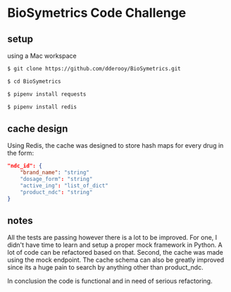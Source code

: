 # BioSymetrics Code Challenge

## setup

using a Mac workspace
 
```bash
$ git clone https://github.com/dderooy/BioSymetrics.git

$ cd BioSymetrics

$ pipenv install requests

$ pipenv install redis

```
 

## cache design

Using Redis, the cache was designed to store hash maps for every drug in the form:

```json
"ndc_id": {
    "brand_name": "string"
    "dosage_form": "string"
    "active_ing": "list_of_dict"
    "product_ndc": "string"
}
```

## notes

All the tests are passing however there is a lot to be improved. For one, I didn't have time to learn and setup a proper mock
framework in Python. A lot of code can be refactored based on that. Second, the cache was made using the mock endpoint. 
The cache schema can also be greatly improved since its a huge pain to search by anything other than product_ndc.

In conclusion the code is functional and in need of serious refactoring.  




